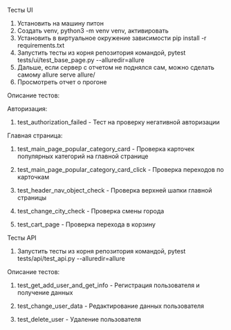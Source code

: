 
Тесты UI

1. Установить на машину питон 
2. Создать venv, python3 -m venv venv, активировать
3. Установить в виртуальное окружение зависимости pip install -r requirements.txt
4. Запустить тесты из корня репозитория командой, pytest tests/ui/test_base_page.py --alluredir=allure
5. Дальше, если сервер с отчетом не поднялся сам, можно сделать самому allure serve allure/
6. Просмотреть отчет о прогоне



Описание тестов:

Авторизация:

1. test_authorization_failed - Тест на проверку негативной авторизации

Главная страница:

1. test_main_page_popular_category_card - Проверка карточек популярных категорий на главной странице

2. test_main_page_popular_category_card_click - Проверка переходов по карточкам

3. test_header_nav_object_check - Проверка верхней шапки главной страницы

4. test_change_city_check - Проверка смены города

5. test_cart_page - Проверка перехода в корзину



Тесты API

1. Запустить тесты из корня репозитория командой, pytest tests/api/test_api.py --alluredir=allure

Описание тестов:

1. test_get_add_user_and_get_info - Регистрация пользователя и получение данных

2. test_change_user_data - Редактирование данных пользователя

3. test_delete_user - Удаление пользователя
